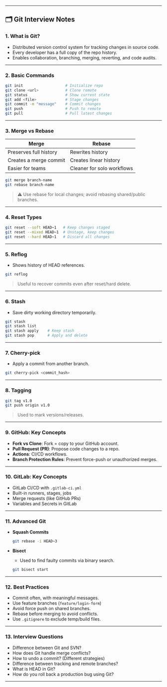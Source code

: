 
---

## 🗂️ Git Interview Notes

### 1. **What is Git?**

* Distributed version control system for tracking changes in source code.
* Every developer has a full copy of the repo history.
* Enables collaboration, branching, merging, reverting, and code audits.

---

### 2. **Basic Commands**

```bash
git init                   # Initialize repo
git clone <url>            # Clone remote
git status                 # Show current state
git add <file>             # Stage changes
git commit -m "message"    # Commit changes
git push                   # Push to remote
git pull                   # Pull latest changes
```

---

### 3. **Merge vs Rebase**

| Merge                  | Rebase                     |
| ---------------------- | -------------------------- |
| Preserves full history | Rewrites history           |
| Creates a merge commit | Creates linear history     |
| Easier for teams       | Cleaner for solo workflows |

```bash
git merge branch-name
git rebase branch-name
```

> ⚠️ Use rebase for local changes; avoid rebasing shared/public branches.

---

### 4. **Reset Types**

```bash
git reset --soft HEAD~1   # Keep changes staged
git reset --mixed HEAD~1  # Unstage, keep changes
git reset --hard HEAD~1   # Discard all changes
```

---

### 5. **Reflog**

* Shows history of HEAD references.

```bash
git reflog
```

> Useful to recover commits even after reset/hard delete.

---

### 6. **Stash**

* Save dirty working directory temporarily.

```bash
git stash
git stash list
git stash apply    # Keep stash
git stash pop      # Apply and delete
```

---

### 7. **Cherry-pick**

* Apply a commit from another branch.

```bash
git cherry-pick <commit_hash>
```

---

### 8. **Tagging**

```bash
git tag v1.0
git push origin v1.0
```

> Used to mark versions/releases.

---

### 9. **GitHub: Key Concepts**

* **Fork vs Clone**: Fork = copy to your GitHub account.
* **Pull Request (PR)**: Propose code changes to a repo.
* **Actions**: CI/CD workflows.
* **Branch Protection Rules**: Prevent force-push or unauthorized merges.

---

### 10. **GitLab: Key Concepts**

* GitLab CI/CD with `.gitlab-ci.yml`
* Built-in runners, stages, jobs
* Merge requests (like GitHub PRs)
* Variables and Secrets in GitLab

---

### 11. **Advanced Git**

* **Squash Commits**

  ```bash
  git rebase -i HEAD~3
  ```
* **Bisect**

  * Used to find faulty commits via binary search.

  ```bash
  git bisect start
  ```

---

### 12. **Best Practices**

* Commit often, with meaningful messages.
* Use feature branches (`feature/login-form`)
* Avoid force push on shared branches.
* Rebase before merging to avoid conflicts.
* Use `.gitignore` to exclude temp/build files.

---

### 13. **Interview Questions**

* Difference between Git and SVN?
* How does Git handle merge conflicts?
* How to undo a commit? (Different strategies)
* Difference between tracking and remote branches?
* What is HEAD in Git?
* How do you roll back a production bug using Git?

---

